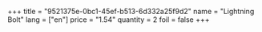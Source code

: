 +++
title = "9521375e-0bc1-45ef-b513-6d332a25f9d2"
name = "Lightning Bolt"
lang = ["en"]
price = "1.54"
quantity = 2
foil = false
+++
